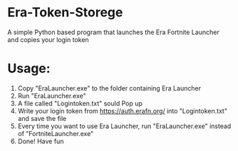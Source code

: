 # Era-Token-Storege
A simple Python based program that launches the Era Fortnite Launcher and copies your login token

# Usage:
  1. Copy "EraLauncher.exe" to the folder containing Era Launcher
  2. Run "EraLauncher.exe"
  3. A file called "Logintoken.txt" sould Pop up
  4. Write your login token from https://auth.erafn.org/ into "Logintoken.txt" and save the file
  5. Every time you want to use Era Launcher, run "EraLauncher.exe" instead of "FortniteLauncher.exe"
  6. Done! Have fun
